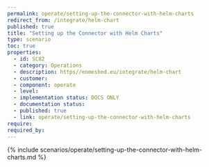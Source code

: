 ```yaml
---
permalink: operate/setting-up-the-connector-with-helm-charts
redirect_from: /integrate/helm-chart
published: true
title: "Setting up the Connector with Helm Charts"
type: scenario
toc: true
properties:
  - id: SC82
  - category: Operations
  - description: https//enmeshed.eu/integrate/helm-chart
  - customer:
  - component: operate
  - level:
  - implementation status: DOCS ONLY
  - documentation status:
  - published: true
  - link: operate/setting-up-the-connector-with-helm-charts
require:
required_by:
---
```


{% include scenarios/operate/setting-up-the-connector-with-helm-charts.md %}
